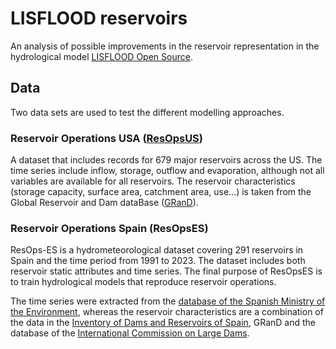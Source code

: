 # LISFLOOD reservoirs

An analysis of possible improvements in the reservoir representation in the hydrological model [LISFLOOD Open Source](https://github.com/ec-jrc/lisflood-code). 

## Data

Two data sets are used to test the different modelling approaches.

### Reservoir Operations USA ([ResOpsUS](https://www.nature.com/articles/s41597-022-01134-7))

A dataset that includes records for 679 major reservoirs across the US. The time series include inflow, storage, outflow and evaporation, although not all variables are available for all reservoirs. The reservoir characteristics (storage capacity, surface area, catchment area, use...) is taken from the Global Reservoir and Dam dataBase ([GRanD](https://www.globaldamwatch.org/grand/)).

### Reservoir Operations Spain (ResOpsES)

ResOps-ES is a hydrometeorological dataset covering 291 reservoirs in Spain and the time period from 1991 to 2023. The dataset includes both reservoir static attributes and time series. The final purpose of ResOpsES is to train hydrological models that reproduce reservoir operations.

The time series were extracted from the [database of the Spanish Ministry of the Environment](https://ceh.cedex.es/anuarioaforos/default.asp), whereas the reservoir characteristics are a combination of the data in the [Inventory of Dams and Reservoirs of Spain](https://www.miteco.gob.es/es/agua/temas/seguridad-de-presas-y-embalses/inventario-presas-y-embalses.html), GRanD and the database of the [International Commission on Large Dams](https://www.icold-cigb.org/).

